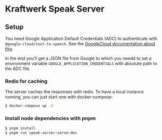 # Kraftwerk Speak Server

## Setup

You need Google Application Default Credentials (ADC) to authenticate with `@google-cloud/text-to-speech`. See the [GoogleCloud documentation about this](https://cloud.google.com/text-to-speech/docs/libraries?hl=en#client-libraries-install-nodejs)

In the end you'll get a JSON file from Google to which you needd to set a environment variable `GOOGLE_APPLICATION_CREDENTIALS` with absolute path to the ADC file.

### Redis for caching

The server caches the responses with redis. To have a local instance running, you can just start one with docker-compose:

```sh
$ docker-compose up -d
```

### Install node dependencies with pnpm

```sh
$ pnpm install
$ pnpm run speak-server:serve:dev
```
